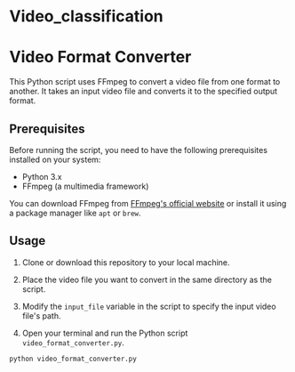 # Video_classification
# Video Format Converter

This Python script uses FFmpeg to convert a video file from one format to another. It takes an input video file and converts it to the specified output format.

## Prerequisites

Before running the script, you need to have the following prerequisites installed on your system:

- Python 3.x
- FFmpeg (a multimedia framework)

You can download FFmpeg from [FFmpeg's official website](https://www.ffmpeg.org/download.html) or install it using a package manager like `apt` or `brew`.

## Usage

1. Clone or download this repository to your local machine.

2. Place the video file you want to convert in the same directory as the script.

3. Modify the `input_file` variable in the script to specify the input video file's path.

4. Open your terminal and run the Python script `video_format_converter.py`.

```bash
python video_format_converter.py
